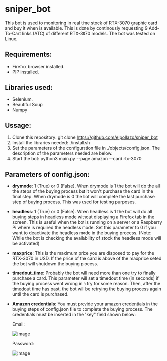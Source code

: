 # sniper_bot

This bot is used to monitoring in real time stock of RTX-3070 graphic card and buy it when is available. This is done by continously requesting 9 Add-To-Cart links (ATC) of different RTX-3070 models. The bot was tested on Linux.

## Requirements:
- Firefox browser installed.
- PIP installed.

## Libraries used:
- Selenium.
- Beautiful Soup
- Numpy

## Ussage:

1. Clone this repository: git clone https://github.com/elpollazo/sniper_bot
2. Install the libraries needed: ./install.sh
3. Set the parameters of the configuration file in ./objects/config.json. The description of the parameters needed are below.
4. Start the bot: python3 main.py --page amazon --card rtx-3070

## Parameters of config.json:

- **drymode**: 1 (True) or 0 (False). When drymode is 1 the bot will do the all the steps of the buying process but it won't purchase the card in the final step. When drymode is 0 the bot will complete the last purchase step of buying process. This was used for testing purposes.
- **headless**: 1 (True) or 0 (False). When headless is 1 the bot will do all buying steps in headless mode without displaying a Firefox tab in the screen. This is useful when the bot is running on a server or a Raspberry Pi where is required the headless mode. Set this parameter to 0 if you want to deactivate the headless mode in the buying process. (Note: While the bot is checking the availability of stock the headless mode will be activated)
- **maxprice**: This is the maximum price you are disposed to pay for the RTX-3070 in USD. If the price of the card is above of the maxprice seted the bot will shutdown the buying process. 
- **timedout_time**: Probably the bot will need more than one try to finally purchase a card. This parameter will set a timedout time (in seconds) if the buying process went wrong in a try for some reason. Then, after the timedout time has past, the bot will be retrying the buying process again until the card is purchased.
- **Amazon credentials**: You must provide your amazon credentials in the buying steps of config.json file to complete the buying process. The credentials must be inserted in the "key" field shown below:

    Email: 
  
    ![image](https://user-images.githubusercontent.com/57805712/123532457-30cf3580-d6db-11eb-9674-95bb2244ff94.png)

    Password:
  
    ![image](https://user-images.githubusercontent.com/57805712/123532476-56f4d580-d6db-11eb-85ef-806f06baaadc.png)


